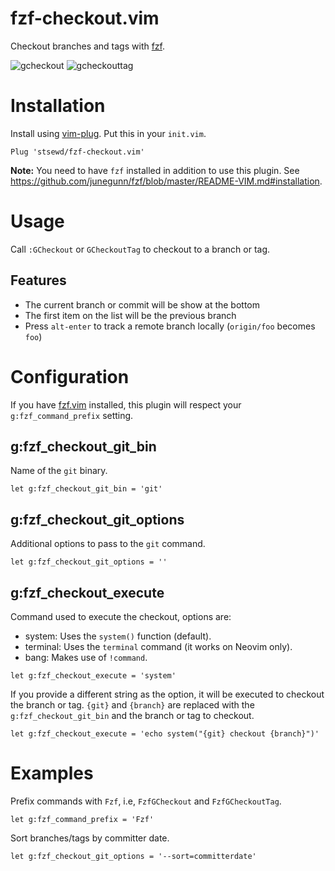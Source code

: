 # fzf-checkout.vim

Checkout branches and tags with [fzf](https://github.com/junegunn/fzf).

![gcheckout](https://user-images.githubusercontent.com/4975310/82736850-2d0bfb00-9cf2-11ea-8eec-8b84e903e805.png)
![gcheckouttag](https://user-images.githubusercontent.com/4975310/82736909-a3106200-9cf2-11ea-8974-dc64d8011f6c.png)

# Installation

Install using [vim-plug](https://github.com/junegunn/vim-plug).
Put this in your `init.vim`.

```vim
Plug 'stsewd/fzf-checkout.vim'
```

**Note:** You need to have `fzf` installed in addition to use this plugin.
See <https://github.com/junegunn/fzf/blob/master/README-VIM.md#installation>.

# Usage

Call `:GCheckout` or `GCheckoutTag` to checkout to a branch or tag.

## Features

- The current branch or commit will be show at the bottom
- The first item on the list will be the previous branch
- Press `alt-enter` to track a remote branch locally (`origin/foo` becomes `foo`)

# Configuration

If you have [fzf.vim](https://github.com/junegunn/fzf.vim) installed,
this plugin will respect your `g:fzf_command_prefix` setting.

## g:fzf_checkout_git_bin

Name of the `git` binary.

```vim
let g:fzf_checkout_git_bin = 'git'
```

## g:fzf_checkout_git_options

Additional options to pass to the `git` command.

```vim
let g:fzf_checkout_git_options = ''
```

## g:fzf_checkout_execute

Command used to execute the checkout, options are:

- system: Uses the `system()` function (default).
- terminal: Uses the `terminal` command (it works on Neovim only).
- bang: Makes use of `!command`.

```vim
let g:fzf_checkout_execute = 'system'
```

If you provide a different string as the option,
it will be executed to checkout the branch or tag.
`{git}` and `{branch}` are replaced with the `g:fzf_checkout_git_bin` and the branch or tag to checkout.

```vim
let g:fzf_checkout_execute = 'echo system("{git} checkout {branch}")'
```

# Examples

Prefix commands with `Fzf`, i.e, `FzfGCheckout` and `FzfGCheckoutTag`.

```vim
let g:fzf_command_prefix = 'Fzf'
```

Sort branches/tags by committer date.

```vim
let g:fzf_checkout_git_options = '--sort=committerdate'
```
